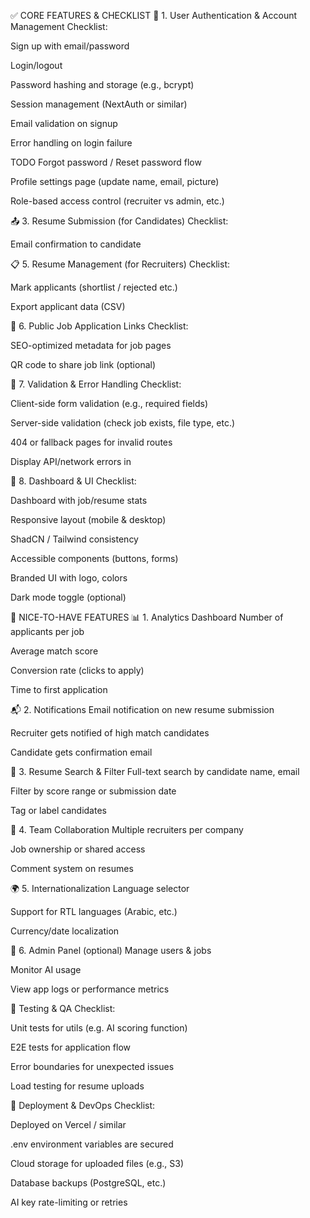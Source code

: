 ✅ CORE FEATURES & CHECKLIST
🔐 1. User Authentication & Account Management
Checklist:

 Sign up with email/password

 Login/logout

 Password hashing and storage (e.g., bcrypt)

 Session management (NextAuth or similar)

 Email validation on signup

 Error handling on login failure

TODO Forgot password / Reset password flow

 Profile settings page (update name, email, picture)

 Role-based access control (recruiter vs admin, etc.)


📤 3. Resume Submission (for Candidates)
Checklist:

 Email confirmation to candidate



📋 5. Resume Management (for Recruiters)
Checklist:

 Mark applicants (shortlist / rejected etc.)

 Export applicant data (CSV)


📡 6. Public Job Application Links
Checklist:

 SEO-optimized metadata for job pages

 QR code to share job link (optional)


🧪 7. Validation & Error Handling
Checklist:

 Client-side form validation (e.g., required fields)

 Server-side validation (check job exists, file type, etc.)

 404 or fallback pages for invalid routes

 Display API/network errors in 
 

🧾 8. Dashboard & UI
Checklist:

 Dashboard with job/resume stats

 Responsive layout (mobile & desktop)

 ShadCN / Tailwind consistency

 Accessible components (buttons, forms)

 Branded UI with logo, colors

 Dark mode toggle (optional)

🌟 NICE-TO-HAVE FEATURES
📊 1. Analytics Dashboard
 Number of applicants per job

 Average match score

 Conversion rate (clicks to apply)

 Time to first application

📬 2. Notifications
 Email notification on new resume submission

 Recruiter gets notified of high match candidates

 Candidate gets confirmation email

📁 3. Resume Search & Filter
 Full-text search by candidate name, email

 Filter by score range or submission date

 Tag or label candidates

👥 4. Team Collaboration
 Multiple recruiters per company

 Job ownership or shared access

 Comment system on resumes

🌍 5. Internationalization
 Language selector

 Support for RTL languages (Arabic, etc.)

 Currency/date localization

🔐 6. Admin Panel (optional)
 Manage users & jobs

 Monitor AI usage

 View app logs or performance metrics

🧪 Testing & QA
Checklist:

 Unit tests for utils (e.g. AI scoring function)

 E2E tests for application flow

 Error boundaries for unexpected issues

 Load testing for resume uploads

🚀 Deployment & DevOps
Checklist:

 Deployed on Vercel / similar

 .env environment variables are secured

 Cloud storage for uploaded files (e.g., S3)

 Database backups (PostgreSQL, etc.)

 AI key rate-limiting or retries

